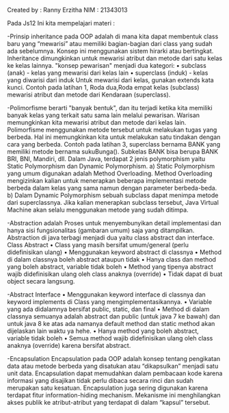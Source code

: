 Created by : Ranny Erzitha
       NIM : 21343013

Pada Js12 Ini kita mempelajari materi :

-Prinsip inheritance pada OOP adalah di mana kita dapat membentuk class baru yang “mewarisi” atau memiliki bagian-bagian dari class yang sudah ada sebelumnya. Konsep ini menggunakan sistem hirarki atau bertingkat. Inheritance dimungkinkan untuk mewarisi atribut dan metode dari satu kelas ke kelas lainnya. "konsep pewarisan" menjadi dua kategori: • subclass (anak) - kelas yang mewarisi dari kelas lain • superclass (induk) - kelas yang diwarisi dari induk Untuk mewarisi dari kelas, gunakan extends kata kunci. Contoh pada latihan 1, Roda dua,Roda empat kelas (subclass) mewarisi atribut dan metode dari Kendaraan (superclass).

-Polimorfisme berarti "banyak bentuk", dan itu terjadi ketika kita memiliki banyak kelas yang terkait satu sama lain melalui pewarisan. Warisan memungkinkan kita mewarisi atribut dan metode dari kelas lain. Polimorfisme menggunakan metode tersebut untuk melakukan tugas yang berbeda. Hal ini memungkinkan kita untuk melakukan satu tindakan dengan cara yang berbeda. Contoh pada latihan 3, superclass bernama BANK yang memiliki metode bernama sukuBunga(). Subkelas BANK bisa berupa BANK BRI, BNI, Mandiri, dll. Dalam Java, terdapat 2 jenis polymorphism yaitu Static Polymorphism dan Dynamic Polymorphism. a) Static Polymorphism yang umum digunakan adalah Method Overloading. Method Overloading mengizinkan kalian untuk menerapkan beberapa implementasi metode berbeda dalam kelas yang sama namun dengan parameter berbeda-beda. b) Dalam Dynamic Polymorphism sebuah subclass dapat menimpa metode dari superclassnya. Jika kalian menerapkan subclass tersebut, Java Virtual Machine akan selalu menggunakan metode yang sudah ditimpa.

-Abstraction adalah Proses untuk menyembunyikan detail implementasi dan hanya sisi fungsionalitas (gambaran umum) saja yang ditampilkan. Abstraction di java terbagi menjadi dua yaitu class abstract dan interface. Class Abstract • Class yang masih bersifat umum/general (perlu didefinisikan ulang) • Menggunakan keyword abstract di classnya • Method di dalam classnya boleh abstract ataupun tidak • Hanya class dan method yang boleh abstract, variable tidak boleh • Method yang tipenya abstract wajib didefinisikan ulang oleh class anaknya (override) • Tidak dapat di buat object secara langsung.

-Abstract Interface • Menggunakan keyword interface di classnya dan keyword implements di Class yang mengimplementasikannya. • Variable yang ada didalamnya bersifat public, static, dan final • Method di dalam classnya semuanya adalah abstract dan public (untuk java 7 ke bawah) dan untuk java 8 ke atas ada namanya default method dan static method akan dijelaskan lain waktu ya hehe. • Hanya method yang boleh abstract, variable tidak boleh • Semua method wajib didefinisikan ulang oleh class anaknya (override) karena bersifat abstract.

-Encapsulation Encapsulation pada OOP adalah konsep tentang pengikatan data atau metode berbeda yang disatukan atau “dikapsulkan” menjadi satu unit data. Encapsulation dapat memudahkan dalam pembacaan kode karena informasi yang disajikan tidak perlu dibaca secara rinci dan sudah merupakan satu kesatuan. Encapsulation juga sering digunakan karena terdapat fitur information-hiding mechanism. Mekanisme ini menghilangkan akses publik ke atribut-atribut yang terdapat di dalam “kapsul” tersebut.
